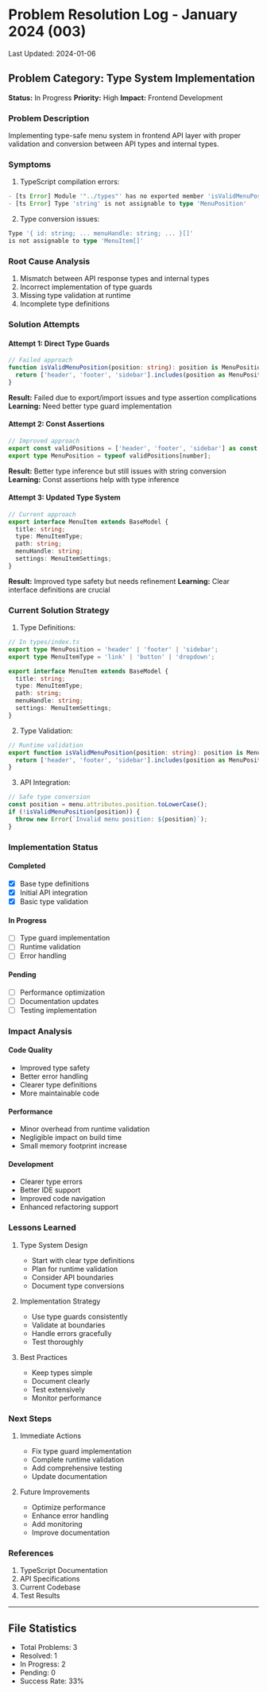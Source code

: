 # Problem Resolution Log - January 2024 (003)
Last Updated: 2024-01-06

## Problem Category: Type System Implementation
**Status:** In Progress
**Priority:** High
**Impact:** Frontend Development

### Problem Description
Implementing type-safe menu system in frontend API layer with proper validation and conversion between API types and internal types.

### Symptoms
1. TypeScript compilation errors:
```typescript
- [ts Error] Module '"../types"' has no exported member 'isValidMenuPosition'
- [ts Error] Type 'string' is not assignable to type 'MenuPosition'
```

2. Type conversion issues:
```typescript
Type '{ id: string; ... menuHandle: string; ... }[]' 
is not assignable to type 'MenuItem[]'
```

### Root Cause Analysis
1. Mismatch between API response types and internal types
2. Incorrect implementation of type guards
3. Missing type validation at runtime
4. Incomplete type definitions

### Solution Attempts

#### Attempt 1: Direct Type Guards
```typescript
// Failed approach
function isValidMenuPosition(position: string): position is MenuPosition {
  return ['header', 'footer', 'sidebar'].includes(position as MenuPosition);
}
```
**Result:** Failed due to export/import issues and type assertion complications
**Learning:** Need better type guard implementation

#### Attempt 2: Const Assertions
```typescript
// Improved approach
export const validPositions = ['header', 'footer', 'sidebar'] as const;
export type MenuPosition = typeof validPositions[number];
```
**Result:** Better type inference but still issues with string conversion
**Learning:** Const assertions help with type inference

#### Attempt 3: Updated Type System
```typescript
// Current approach
export interface MenuItem extends BaseModel {
  title: string;
  type: MenuItemType;
  path: string;
  menuHandle: string;
  settings: MenuItemSettings;
}
```
**Result:** Improved type safety but needs refinement
**Learning:** Clear interface definitions are crucial

### Current Solution Strategy

1. Type Definitions:
```typescript
// In types/index.ts
export type MenuPosition = 'header' | 'footer' | 'sidebar';
export type MenuItemType = 'link' | 'button' | 'dropdown';

export interface MenuItem extends BaseModel {
  title: string;
  type: MenuItemType;
  path: string;
  menuHandle: string;
  settings: MenuItemSettings;
}
```

2. Type Validation:
```typescript
// Runtime validation
export function isValidMenuPosition(position: string): position is MenuPosition {
  return ['header', 'footer', 'sidebar'].includes(position as MenuPosition);
}
```

3. API Integration:
```typescript
// Safe type conversion
const position = menu.attributes.position.toLowerCase();
if (!isValidMenuPosition(position)) {
  throw new Error(`Invalid menu position: ${position}`);
}
```

### Implementation Status

#### Completed
- [x] Base type definitions
- [x] Initial API integration
- [x] Basic type validation

#### In Progress
- [ ] Type guard implementation
- [ ] Runtime validation
- [ ] Error handling

#### Pending
- [ ] Performance optimization
- [ ] Documentation updates
- [ ] Testing implementation

### Impact Analysis

#### Code Quality
- Improved type safety
- Better error handling
- Clearer type definitions
- More maintainable code

#### Performance
- Minor overhead from runtime validation
- Negligible impact on build time
- Small memory footprint increase

#### Development
- Clearer type errors
- Better IDE support
- Improved code navigation
- Enhanced refactoring support

### Lessons Learned

1. Type System Design
   - Start with clear type definitions
   - Plan for runtime validation
   - Consider API boundaries
   - Document type conversions

2. Implementation Strategy
   - Use type guards consistently
   - Validate at boundaries
   - Handle errors gracefully
   - Test thoroughly

3. Best Practices
   - Keep types simple
   - Document clearly
   - Test extensively
   - Monitor performance

### Next Steps

1. Immediate Actions
   - Fix type guard implementation
   - Complete runtime validation
   - Add comprehensive testing
   - Update documentation

2. Future Improvements
   - Optimize performance
   - Enhance error handling
   - Add monitoring
   - Improve documentation

### References
1. TypeScript Documentation
2. API Specifications
3. Current Codebase
4. Test Results

---

## File Statistics
- Total Problems: 3
- Resolved: 1
- In Progress: 2
- Pending: 0
- Success Rate: 33%
